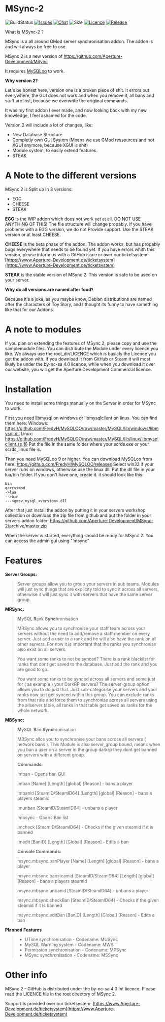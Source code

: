 # MSync-2

![BuildStatus](https://tcci.aperture-development.de/app/rest/builds/buildType:(id:MSync2_BuildTestPublish)/statusIcon.svg)
[![Issues](https://img.shields.io/github/issues-raw/Aperture-Development/MSync-2.svg)](https://github.com/Aperture-Development/MSync-2/issues)
[![Chat](https://img.shields.io/discord/272563407209889792.svg?label=&logo=discord&logoColor=ffffff&color=7389D8&labelColor=6A7EC2)](https://discord.gg/JpDPa6w)
![Size](https://img.shields.io/github/repo-size/Aperture-Development/MSync-2.svg)
[![Licence](https://img.shields.io/badge/license-by--nc--sa--4.0-green.svg)](https://github.com/Aperture-Development/MSync-2/blob/master/LICENSE)
[![Release](https://img.shields.io/github/release/Aperture-Development/MSync-2.svg)](https://github.com/Aperture-Development/MSync-2/releases)

What is MSync-2 ?

MSync is a all around GMod server synchronisation addon. The addon is and will always be free to use. 

MSync 2 is a new version of https://github.com/Aperture-Development/MSync

It requires [MySQLoo](https://github.com/FredyH/MySQLOO) to work.

**Why version 2?**

Let's be honest here, version one is a broken piece of shit. It errors out everywhere, the GUI does not work and when you remove it, all bans and stuff are lost, because we overwrite the origiinal commands.

It was my first addon I ever made, and now looking back with my new knowledge, I feel ashamed for the code.

Version 2 will include a lot of changes, like:
- New Database Structure
- Completly own GUI System (Means we use GMod ressources and not XGUI anymore, because XGUI is shit)
- Module system, to easily extend features
- STEAK


# A Note to the different versions

MSync 2 is Split up in 3 versions:
- EGG
- CHEESE
- STEAK

**EGG** is the WIP addon which does not work yet at all. DO NOT USE ANYTHING OF THIS! The file structure will change propably. If you have problems with a EGG version, we do not Provide support. Use the STEAK version or at least CHEESE.

**CHEESE** is the beta phase of the addon. The addon works, but has propably bugs everywhere that needs to be found yet. If you have errors whith this version, please inform us with a GitHub issue or over our ticketsystem: [https://www.Aperture-Development.de/ticketsystem](https://www.Aperture-Development.de/ticketsystem)

**STEAK** is the stable version of MSync 2. This version is safe to be used on your server.

**Why do all versions are named after food?**

Because it's a joke, as you maybe know, Debian distributions are named after the characters of Toy Story, and I thought its funny to have something like that for our Addons.

# A note to modules

If you plan on extending the features of MSync 2, please copy and use the samplemodule files. You can distribute the Module under every licence you like. We always use the root_dir/LICENCE which is basicly the Licence you get the addon with. If you download it from GitHub or Steam it will most likely be under the by-nc-sa 4.0 licence, while when you download it over our website, you will get the Aperture Development Commercial licence.

# Installation

You need to install some things manually on the Server in order for MSync to work. 

First you need libmysql on windows or libmysqlclient on linux. You can find them here:
Windows: https://github.com/FredyH/MySQLOO/raw/master/MySQL/lib/windows/libmysql.dll
Linux: https://github.com/FredyH/MySQLOO/raw/master/MySQL/lib/linux/libmysqlclient.so.18
Put the file in the same folder where your scrds.exe or your scrds_linux file is.

Then you need MySQLoo 9 or higher. You can download MySQLoo from here:
https://github.com/FredyH/MySQLOO/releases
Select win32 if your server runs on windows, otherwise use the linux dll.
Put the dll file in your lua/bin folder. If you don't have one, create it.
it should look like this:

```
bin
garrysmod
->lua
-->bin
--->gmsv_mysql_<version>.dll
```

After that just install the addon by putting it in your servers workshop collection or download the zip file from github and put the folder in your servers addon folder: 
https://github.com/Aperture-Development/MSync-2/archive/master.zip

When the server is started, everything should be ready for MSync 2. You can access the admin gui using "!msync"

# Features

**Server Groups:**

>Server groups allow you to group your servers in sub teams. Modules will just sync things that are explicity told to sync it across all servers, otherwise it will just sync it with servers that have the same server group.


**MRSync:**

>**M**ySQL **R**ank **Sync**hronisation
>
>MRSync allows you to synchronise your staff team across your servers without the need to add/remove a staff member on every server. Just add a user to a rank and he will also have the rank on all other servers. For now it is important that the ranks you synchronise also exist on all servers.
>
>You want some ranks to not be synced?
There is a rank blacklist for ranks that dont get saved to the database. Just add the rank and you are good to go.
>
>You want some ranks to be synced across all servers and some just for ( as example ) your DarkRP servers?
The server_group option allows you to do just that. Just sub-categorise your servers and your ranks now just get synced within this group. You can exclude ranks from that rule and force them to synchronise across all servers using the allserver table, all ranks in that table get saved as ranks for the whole network.


**MBSync:**

>**M**ySQL **B**an **Sync**hronisation
>
>MBSync allos you to synchronise your bans across all servers ( network bans ). This Module is also server_group bound, means when you ban a user on a server in the group darkrp they dont get banned on servers with a different group.
>
>**Commands:**
>
>!mban - Opens ban GUI 
>
>!mban [Name] [Length] [global] [Reason] - bans a player
>
>!mbanid [SteamID/SteamID64] [Length] [global] [Reason] - bans a players steamid
>
>!munban [SteamID/SteamID64] - unbans a player
>
>!mbsync - Opens Ban list
>
>!mcheck [SteamID/SteamID64] - Checks if the given steamid if it is banned
>
>!medit [BanID] [Length] [Global] [Reason] - Edits a ban
> 
>
>**Console Commands:**
>
>msync.mbsync.banPlayer [Name] [Length] [global] [Reason] - bans a player
>
>msync.mbsync.bansteamid [SteamID/SteamID64] [Length] [global] [Reason] - bans a players steamid
>
>msync.mbsync.unbanid [SteamID/SteamID64] - unbans a player
>
>msync.mbsync.checkBan [SteamID/SteamID64] - Checks if the given steamid if it is banned
>
>msync.mbsync.editBan [BanID] [Length] [Global] [Reason] - Edits a ban


**Planned Features**

>- UTime synchronisation - Codename: MUSync
>- MySQL Warning system - Codename: MWS
>- Permission synchronisation - Codename: MPSync
>- MSync synchronisation - Codename: MSSync



# Other info

MSync 2 - GitHub is distributed under the by-nc-sa 4.0 Int licence. Please read the LICENCE file in the root directory of MSync 2.

Support is provided over our ticketsystem:
[https://www.Aperture-Development.de/ticketsystem](https://www.Aperture-Development.de/ticketsystem)

